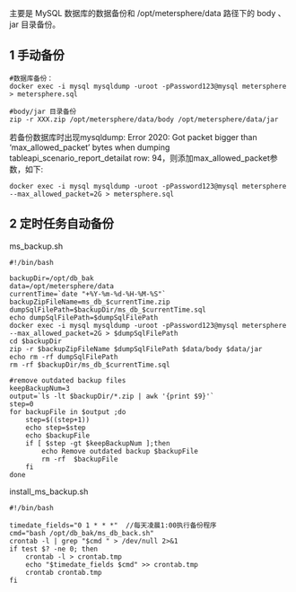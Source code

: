 主要是 MySQL 数据库的数据备份和 /opt/metersphere/data 路径下的 body 、 jar 目录备份。
## 1 手动备份

```
#数据库备份：
docker exec -i mysql mysqldump -uroot -pPassword123@mysql metersphere > metersphere.sql

#body/jar 目录备份
zip -r XXX.zip /opt/metersphere/data/body /opt/metersphere/data/jar
```
若备份数据库时出现mysqldump: Error 2020: Got packet bigger than ‘max_allowed_packet’ bytes when dumping tableapi_scenario_report_detailat row: 94，则添加max_allowed_packet参数，如下:
```
docker exec -i mysql mysqldump -uroot -pPassword123@mysql metersphere --max_allowed_packet=2G > metersphere.sql
```

## 2 定时任务自动备份

ms_backup.sh
```
#!/bin/bash

backupDir=/opt/db_bak    
data=/opt/metersphere/data
currentTime=`date "+%Y-%m-%d-%H-%M-%S"`   
backupZipFileName=ms_db_$currentTime.zip  
dumpSqlFilePath=$backupDir/ms_db_$currentTime.sql  
echo dumpSqlFilePath=$dumpSqlFilePath
docker exec -i mysql mysqldump -uroot -pPassword123@mysql metersphere --max_allowed_packet=2G > $dumpSqlFilePath
cd $backupDir
zip -r $backupZipFileName $dumpSqlFilePath $data/body $data/jar
echo rm -rf dumpSqlFilePath
rm -rf $backupDir/ms_db_$currentTime.sql

#remove outdated backup files
keepBackupNum=3
output=`ls -lt $backupDir/*.zip | awk '{print $9}'`
step=0
for backupFile in $output ;do
    step=$((step+1))
    echo step=$step
    echo $backupFile
    if [ $step -gt $keepBackupNum ];then
        echo Remove outdated backup $backupFile
        rm -rf  $backupFile
    fi
done
```

install_ms_backup.sh
```
#!/bin/bash

timedate_fields="0 1 * * *"  //每天凌晨1:00执行备份程序
cmd="bash /opt/db_bak/ms_db_back.sh"
crontab -l | grep "$cmd " > /dev/null 2>&1
if test $? -ne 0; then
    crontab -l > crontab.tmp
    echo "$timedate_fields $cmd" >> crontab.tmp
    crontab crontab.tmp
fi
```